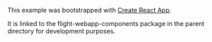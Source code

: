 This example was bootstrapped with [Create React App](https://github.com/facebook/create-react-app).

It is linked to the flight-webapp-components package in the parent directory for development purposes.
